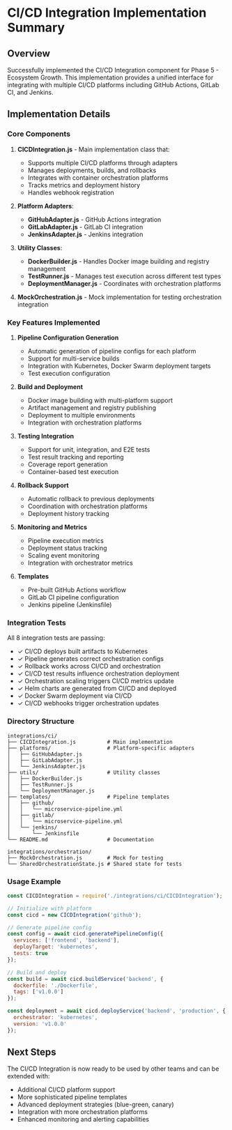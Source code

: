 # CI/CD Integration Implementation Summary

## Overview
Successfully implemented the CI/CD Integration component for Phase 5 - Ecosystem Growth. This implementation provides a unified interface for integrating with multiple CI/CD platforms including GitHub Actions, GitLab CI, and Jenkins.

## Implementation Details

### Core Components

1. **CICDIntegration.js** - Main implementation class that:
   - Supports multiple CI/CD platforms through adapters
   - Manages deployments, builds, and rollbacks
   - Integrates with container orchestration platforms
   - Tracks metrics and deployment history
   - Handles webhook registration

2. **Platform Adapters**:
   - **GitHubAdapter.js** - GitHub Actions integration
   - **GitLabAdapter.js** - GitLab CI integration  
   - **JenkinsAdapter.js** - Jenkins integration

3. **Utility Classes**:
   - **DockerBuilder.js** - Handles Docker image building and registry management
   - **TestRunner.js** - Manages test execution across different test types
   - **DeploymentManager.js** - Coordinates with orchestration platforms

4. **MockOrchestration.js** - Mock implementation for testing orchestration integration

### Key Features Implemented

1. **Pipeline Configuration Generation**
   - Automatic generation of pipeline configs for each platform
   - Support for multi-service builds
   - Integration with Kubernetes, Docker Swarm deployment targets
   - Test execution configuration

2. **Build and Deployment**
   - Docker image building with multi-platform support
   - Artifact management and registry publishing
   - Deployment to multiple environments
   - Integration with orchestration platforms

3. **Testing Integration**
   - Support for unit, integration, and E2E tests
   - Test result tracking and reporting
   - Coverage report generation
   - Container-based test execution

4. **Rollback Support**
   - Automatic rollback to previous deployments
   - Coordination with orchestration platforms
   - Deployment history tracking

5. **Monitoring and Metrics**
   - Pipeline execution metrics
   - Deployment status tracking
   - Scaling event monitoring
   - Integration with orchestrator metrics

6. **Templates**
   - Pre-built GitHub Actions workflow
   - GitLab CI pipeline configuration
   - Jenkins pipeline (Jenkinsfile)

### Integration Tests
All 8 integration tests are passing:
- ✓ CI/CD deploys built artifacts to Kubernetes
- ✓ Pipeline generates correct orchestration configs
- ✓ Rollback works across CI/CD and orchestration
- ✓ CI/CD test results influence orchestration deployment
- ✓ Orchestration scaling triggers CI/CD metrics update
- ✓ Helm charts are generated from CI/CD and deployed
- ✓ Docker Swarm deployment via CI/CD
- ✓ CI/CD webhooks trigger orchestration updates

### Directory Structure
```
integrations/ci/
├── CICDIntegration.js          # Main implementation
├── platforms/                  # Platform-specific adapters
│   ├── GitHubAdapter.js
│   ├── GitLabAdapter.js
│   └── JenkinsAdapter.js
├── utils/                      # Utility classes
│   ├── DockerBuilder.js
│   ├── TestRunner.js
│   └── DeploymentManager.js
├── templates/                  # Pipeline templates
│   ├── github/
│   │   └── microservice-pipeline.yml
│   ├── gitlab/
│   │   └── microservice-pipeline.yml
│   └── jenkins/
│       └── Jenkinsfile
└── README.md                   # Documentation

integrations/orchestration/
├── MockOrchestration.js        # Mock for testing
└── SharedOrchestrationState.js # Shared state for tests
```

### Usage Example
```javascript
const CICDIntegration = require('./integrations/ci/CICDIntegration');

// Initialize with platform
const cicd = new CICDIntegration('github');

// Generate pipeline config
const config = await cicd.generatePipelineConfig({
  services: ['frontend', 'backend'],
  deployTarget: 'kubernetes',
  tests: true
});

// Build and deploy
const build = await cicd.buildService('backend', {
  dockerfile: './Dockerfile',
  tags: ['v1.0.0']
});

const deployment = await cicd.deployService('backend', 'production', {
  orchestrator: 'kubernetes',
  version: 'v1.0.0'
});
```

## Next Steps
The CI/CD Integration is now ready to be used by other teams and can be extended with:
- Additional CI/CD platform support
- More sophisticated pipeline templates
- Advanced deployment strategies (blue-green, canary)
- Integration with more orchestration platforms
- Enhanced monitoring and alerting capabilities
